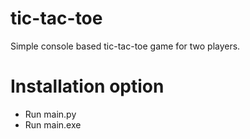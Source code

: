 # tic-tac-toe

Simple console based tic-tac-toe game for two players.

# Installation option
 - Run main.py
 - Run main.exe
